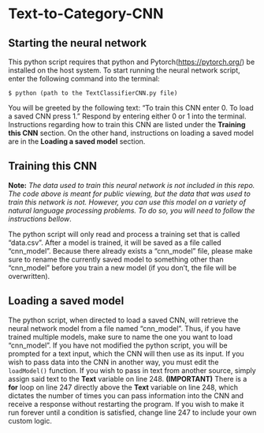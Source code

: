 # Text-to-Category-CNN

## Starting the neural network
This python script requires that python and Pytorch(https://pytorch.org/) be installed on the host system.
To start running the neural network script, enter the following command into the terminal: 
```
$ python (path to the TextClassifierCNN.py file)
```
You will be greeted by the following text: “To train this CNN enter 0. To load a saved CNN press 1.” Respond by entering either 0 or 1 into the terminal. Instructions regarding how to train this CNN are listed under the **Training this CNN** section. On the other hand, instructions on loading a saved model are in the **Loading a saved model** section.

## Training this CNN
**Note:** *The data used to train this neural network is not included in this repo. The code above is meant for public viewing, but the data that was used to train this network is not. However, you can use this model on a variety of natural language processing problems. To do so, you will need to follow the instructions bellow*.

The python script will only read and process a training set that is called “data.csv”.
After a model is trained, it will be saved as a file called “cnn_model”. Because there already exists a “cnn_model” file, please make sure to rename the currently saved model to something other than “cnn_model” before you train a new model (if you don’t, the file will be overwritten).

## Loading a saved model
The python script, when directed to load a saved CNN, will retrieve the neural network model from a file named “cnn_model”. Thus, if you have trained multiple models, make sure to name the one you want to load “cnn_model”.
If you have not modified the python script, you will be prompted for a text input, which the CNN will then use as its input.
If you wish to pass data into the CNN in another way, you must edit the `loadModel()` function. If you wish to pass in text from another source, simply assign said text to the **Text** variable on line 248.
**(IMPORTANT)** There is a **for** loop on line 247 directly above the **Text** variable on line 248, which dictates the number of times you can pass information into the CNN and receive a response without restarting the program. If you wish to make it run forever until a condition is satisfied, change line 247 to include your own custom logic.
